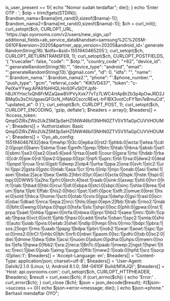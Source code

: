 <?php
$nama=array(
'Elma',
'Lailasari',
'Rina',
'Kusmawati',
'Mala',
'Mansur',
'Vanya',
'Lestari',
'Edi',
'Rajasa',
'Unjani',
'Sihotang',
'Kamidin',
'Kusmawati',
'Danang',
'Mandasari',
'Wira',
'Zulaika',
'Cagak',
'Mustofa',
'Yessi',
'Handayani',
'Amalia',
'Farida',
'Harsanto',
'Mayasari',
'Elvina',
'Halimah',
'Zelaya',
'Nainggolan',
'Ika',
'Kurniawan',
'Luthfi',
'Salahudin',
'Luis',
'Firgantoro',
'Sidiq',
'Hutasoit',
'Raihan',
'Napitupulu',
'Irma',
'Permadi',
'Jaya',
'Astuti',
'Hana',
'Pranowo',
'Ellis',
'Suryatmi',
'Patricia',
'Irawan',
'Rusman',
'Permata',
'Putri',
'Hariyah',
'Kasiyah',
'Nugroho',
'Yance',
'Irawan',
'Warta',
'Susanti',
'Kenes',
'Pratiwi',
'Karsana',
'Megantara',
'Clara',
'Pertiwi',
'Balamantri',
'Novitasari',
'Bajragin',
'Salahudin',
'Garda',
'Sihotang',
'Siti',
'Firmansyah',
'Syahrini',
'Zulkarnain',
'Balijan',
'Saefullah',
'Ellis',
'Prastuti',
'Yance',
'Namaga',
'Hasan',
'Wahyuni',
'Waluyo',
'Sitompul',
'Koko',
'Sitompul',
'Qori',
'Wibisono',
'Cici',
'Saragih',
'Dono',
'Tamba',
'Agnes',
'Narpati',
'Hasim',
'Gunarto',
'Syahrini',
'Hariyah',
'Galih',
'Simbolon',
'Nardi',
'Saputra',
'Teguh',
'Dabukke',
'Talia',
'Farida',
'Zahra',
'Mandala',
'Raihan',
'Wahyuni',
'Ade',
'Saefullah',
'Prayoga',
'Tarihoran',
'Emil',
'Mangunsong',
'Julia',
'Susanti',
'Garang',
'Widodo',
'Eja',
'Novitasari',
'Ira',
'Winarno',
'Darmanto',
'Pertiwi',
'Kasim',
'Palastri',
'Dartono',
'Rahimah',
'Darimin',
'Prasasta',
'Tami',
'Hastuti',
'Kurnia',
'Rahmawati',
'Harjo',
'Hasanah',
'Pranawa',
'Pradana',
'Salsabila',
'Novitasari',
'Devi',
'Namaga',
'Dinda',
'Budiyanto',
'Bagus',
'Novitasari',
'Makuta',
'Pertiwi',
'Jayadi',
'Farida',
'Almira',
'Riyanti',
'Jasmin',
'Wijaya',
'Purwanto',
'Utama',
'Pangestu',
'Rahimah',
'Soleh',
'Natsir',
'Adika',
'Winarsih',
'Heryanto',
'Suryatmi',
'Harjaya',
'Wahyudin',
'Gasti',
'Novitasari',
'Prakosa',
'Kuswoyo',
'Nova',
'Suryatmi',
'Zelaya',
'Tampubolon',
'Prasetya',
'Utama',
'Maryanto',
'Usamah',
'Rina',
'Nashiruddin',
'Ina',
'Pratama',
'Xanana',
'Suryatmi',
'Bahuraksa',
'Lazuardi',
'Unjani',
'Hutagalung',
'Bakijan',
'Fujiati',
'Cici',
'Hakim',
'Darimin',
'Sitorus',
'Galar',
'Permata',
'Tri',
'Namaga',
'Nurul',
'Tampubolon',
'Makara',
'Andriani',
'Raditya',
'Latupono',
'Hana',
'Irawan',
'Jagaraga',
'Zulkarnain',
'Titi',
'Hakim',
'Prabowo',
'Saptono',
'Mujur',
'Lailasari',
'Lembah',
'Widodo',
'Abyasa',
'Rahimah',
'Lintang',
'Tarihoran',
'Cengkir',
'Wijayanti',
'Prabu',
'Widiastuti',
'Bakidin',
'Mulyani',
'Praba',
'Hasanah',
'Ina',
'Wibowo',
'Cahyono',
'Utami',
'Titin',
'Nasyiah',
'Elma',
'Tampubolon',
'Gamanto',
'Oktaviani',
'Violet',
'Wijaya',
'Rini',
'Puspasari',
'Vera',
'Puspita',
'Vega',
'Namaga',
'Latika',
'Prasetya',
'Gandi',
'Lailasari',
'Sabar',
'Yulianti',
'Garda',
'Nasyidah',
'Prima',
'Ardianto',
'Maida',
'Lazuardi',
'Gandewa',
'Anggraini',
'Digdaya',
'Simbolon',
'Indra',
'Hasanah',
'Novi',
'Permadi',
'Prima',
'Nuraini',
'Jayadi',
'Safitri',
'Jati',
'Prabowo',
'Jaga',
'Pranowo',
'Ilsa',
'Latupono',
'Galak',
'Wijayanti',
'Iriana',
'Halimah',
'Bagas',
'Mardhiyah',
'Vino',
'Irawan',
'Kania',
'Iswahyudi',
'Jayeng',
'Widodo',
'Warta',
'Waluyo',
'Arta',
'Budiyanto',
'Kariman',
'Hidayanto',
'Elon',
'Permata',
'Fitria',
'Narpati',
'Heru',
'Hidayat',
'Hamzah',
'Wijaya',
'Jelita',
'Sinaga',
'Tari',
'Puspita',
'Latif',
'Kusmawati',
'Ade',
'Nababan',
'Sakti',
'Sinaga',
'Teddy',
'Nasyidah',
'Fathonah',
'Purnawati',
'Daryani',
'Pradana',
'Caturangga',
'Lailasari',
'Silvia',
'Narpati',
'Patricia',
'Maryati',
'Warji',
'Hutagalung',
'Maimunah',
'Kurniawan',
'Dian',
'Hasanah',
'Hamima',
'Anggraini',
'Dinda',
'Suwarno',
'Tugiman',
'Astuti',
'Adinata',
'Sudiati',
'Paulin',
'Widiastuti',
'Lurhur',
'Mardhiyah',
'Diana',
'Mulyani',
'Tina',
'Halim',
'Lasmono',
'Salahudin',
'Malika',
'Hariyah',
'Ana',
'Maryati',
'Prayogo',
'Narpati',
'Betania',
'Laksmiwati',
'Titi',
'Suartini',
'Kezia',
'Zulaika',
'Farah',
'Rajasa',
'Maimunah',
'Novitasari',
'Dalimin',
'Lestari',
'Kardi',
'Firgantoro',
'Halim',
'Zulaika',
'Zalindra',
'Lazuardi',
'Paramita',
'Widodo',
'Capa',
'Kurniawan',
'Purwanto',
'Marbun',
'Wirda',
'Hasanah',
'Hasna',
'Rajata',
'Tirta',
'Prasasta',
'Kanda',
'Pratiwi',
'Tedi',
'Nuraini',);

error_reporting(0);
function generateRandomString($length = 10) {
    $characters = '0123456789abcdefghijklmnopqrstuvwxyzABCDEFGHIJKLMNOPQRSTUVWXYZ';
    $charactersLength = strlen($characters);
    $randomString = '';
    for ($i = 0; $i < $length; $i++) {
        $randomString .= $characters[rand(0, $charactersLength - 1)];
    }
    return $randomString;
}

echo 'Enter Phone Number : '; 
$phone_number = trim(fgets(STDIN)); 

$ch = curl_init();

curl_setopt($ch, CURLOPT_URL, 'https://api.oyorooms.com/v2/users/generate_otp?phone='.$phone_number.'&nod=4&intent=login&sms_auto_retrieval=true&country_code=%2B1&version=20205&partner_app_version=20205&android_id='.generateRandomString(16).'&idfa=&sid=1551940465205');
curl_setopt($ch, CURLOPT_RETURNTRANSFER, 1);
curl_setopt($ch, CURLOPT_CUSTOMREQUEST, 'GET');

curl_setopt($ch, CURLOPT_ENCODING, 'gzip, deflate');

$headers = array();
$headers[] = 'Access_token: QmpDZlRxZWo2UkZ5M3pSeHZ5NW46bi13NHN0ZTV5V1I1aGpCUVVHOUM=';
$headers[] = 'Authorization: Basic QmpDZlRxZWo2UkZ5M3pSeHZ5NW46bi13NHN0ZTV5V1I1aGpCUVVHOUM=';
$headers[] = 'Oyo_ab_config: 1551940467632|dea:1|mwhp:1|t3c:0|epba:0|rst2:1|phbb:0|wcta:1|wtea:1|cdr2:0|popl:0|bann:1|sbma:1|rae:1|gmfh:1|prep:1|fbtn:1|htab:1|hbna:1|absb:1|se1:0|sbmi:1|se3:0|se2:0|se5:6|se4:1|rtsa:0|se6:1|cour:0|gsra:1|rtsi:1|hdab:1|rba:0|cdr:0|ipw:0|rd:1|ipw2:0|pppp:0|lzpi:1|npfi:1|uprc:1|rbl:1|rsa:0|dww2:0|deal:1|pnpd:1|rcua:1|rsi:0|gsti:1|dwep:2|otp4:1|urha:1|ppa:2|ona:0|svh:1|stc2:1|urhi:1|ppi:2|gsta:0|gstc:0|nlab:1|asa:1|cr:1|rts:0|nlp:1|mjo:1|onab:0|asi:1|wtei:1|asei:1|bsba:2|aca:1|bea:1|wtib:2|hbri:0|lyr:0|aci:0|scta:0|tspk:1|hste:1|tspi:0|tspj:0|DWWS:1|a2hs:1|pfri:0|brch:4|test:1|raab:0|sink:0|aswp:1|shli:0|hrr:0|hrt:1|riab:1|hbad:0|hbi:0|rcui:1|idl:0|sbpa:0|stcl:0|sbpi:0|sinc:1|shla:0|brea:1|idum:1|lpta:1|lpti:1|ffab:1|his2:0|hbci:1|pst:1|stfi:0|pce:1|stft:2|omue:0|brei:1|hsei:0|sold:1|hbca:1|home:1|scti:0|otab:1|cvis:0|gsa:1|dwhp:0|gsi:1|rasl:0|locr:0|obai:1|dbad:1|nrca:1|epa:2|nrci:1|hlis:0|epi:0|epn:2|fbb:1|trab:1|rmo2:1|niab:0|lbht:0|weng:0|shpa:0|hppl:0|hsfa:1|sls:1|shpi:0|loc:0|phli:0|gpwa:0|nsl:1|prpa:1|saet:1|nhba:1|gpwi:0|nrfa:0|nbwa:0|prpi:1|hbi2:1|saea:1|mrc:1|blh:1|cpab:1|hpsa:0|vct:0|octt:1|phb:1|hpsi:0|cadd:1|nsfa:1|oban:1|spc2:1|smla:0|sfni:0|auto:1|uiab:1|pvis:0|wtab:3|shel:1|ndlp:0|hmpi:1|his:0|rmo:1|bdpi:1|pbra:1|sos:2|logn:1|rms:1|uaab:1|papg:1|bdpa:1|pbri:1|nob2:1|swar:1|aowt:1|spc:1|pioi:0|rms2:0|trCl:1|nhbi:0|lbh:1|nrfi:0|nbwi:1|paom:0|lsc:1|pdhi:0|tsb:0|lsc2:0|diei:1|dmme:1|diea:1|dte:1|acsi:1|nuom:0|adum:0|pdha:0|uhps:0|mwen:0|nobs:1|efa:1|hpwa:0|fbb2:1|sra:2|reca:1|BnTc:0|paab:1|mwep:2|ngst:1|hpwi:1|ltsc:1|reci:1|jbei:0|piab:1|aimg:1|avgp:0|ffib:1|mww2:1|ioab:0|hpfd:1|srz:1|socp:0|plwc:1';
$headers[] = 'Accept-Language: en';
$headers[] = 'Content-Type: application/json';
$headers[] = 'User-Agent: Dalvik/2.1.0 (Linux; U; Android 8.1.0; SM-G610F Build/M1AJQ)';
$headers[] = 'Host: api.oyorooms.com';
curl_setopt($ch, CURLOPT_HTTPHEADER, $headers);

$result = curl_exec($ch);
if (curl_errno($ch)) {
    echo 'Error:' . curl_error($ch);
}
curl_close ($ch);

$json = json_decode($result);
if($json->is_user_present == 1){
	echo "Nomor sudah terdaftar";
	die();
}
echo 'Enter OTP : '; 
$otp = trim(fgets(STDIN)); 

$random_nama=$nama[mt_rand(0,sizeof($nama)-1)];
$random_nama2=$nama[mt_rand(0,sizeof($nama)-1)];
$ch = curl_init();

curl_setopt($ch, CURLOPT_URL, 'https://api.oyorooms.com/v2/users/new_sign_up?additional_fields=ab_service_data&handset=samsung%2C%20SM-G610F&version=20205&partner_app_version=20205&android_id='.generateRandomString(16).'&idfa=&sid=1551940465205');
curl_setopt($ch, CURLOPT_RETURNTRANSFER, 1);
curl_setopt($ch, CURLOPT_POSTFIELDS, '{
	"truecaller": false,
	"code": "'.$otp.'",
	"country_code": "+62",
	"device_id": "'.generateRandomString(16).'",
	"device_type": "android",
	"email": "'.generateRandomString(13).'@gmail.com",
	"id": 0,
	"idfa": "",
	"name": "'.$random_nama.' '.$random_nama2.'",
	"phone": "'.$phone_number.'",
	"push_type": "gcm",
	"referral_code": "KIKIVD437",
	"token": "c-PeIXwYYwg:APA91bHHQLHnS0FvSIOYJpN-hBJXYHxc1xQh8FrMZaQawBVPVyXxk77vTz7LWC4rtApBrZb3p4pOwJRD2JBMq0u3sChUgpasQFGcN_HNAGCscrcREwL-trFIBX3votCcFY1bn7eBmuCd",
	"updated_at": 0
}');
curl_setopt($ch, CURLOPT_POST, 1);
curl_setopt($ch, CURLOPT_ENCODING, 'gzip, deflate');

$headers = array();
$headers[] = 'Access_token: QmpDZlRxZWo2UkZ5M3pSeHZ5NW46bi13NHN0ZTV5V1I1aGpCUVVHOUM=';
$headers[] = 'Authorization: Basic QmpDZlRxZWo2UkZ5M3pSeHZ5NW46bi13NHN0ZTV5V1I1aGpCUVVHOUM=';
$headers[] = 'Oyo_ab_config: 1551940467632|dea:1|mwhp:1|t3c:0|epba:0|rst2:1|phbb:0|wcta:1|wtea:1|cdr2:0|popl:0|bann:1|sbma:1|rae:1|gmfh:1|prep:1|fbtn:1|htab:1|hbna:1|absb:1|se1:0|sbmi:1|se3:0|se2:0|se5:6|se4:1|rtsa:0|se6:1|cour:0|gsra:1|rtsi:1|hdab:1|rba:0|cdr:0|ipw:0|rd:1|ipw2:0|pppp:0|lzpi:1|npfi:1|uprc:1|rbl:1|rsa:0|dww2:0|deal:1|pnpd:1|rcua:1|rsi:0|gsti:1|dwep:2|otp4:1|urha:1|ppa:2|ona:0|svh:1|stc2:1|urhi:1|ppi:2|gsta:0|gstc:0|nlab:1|asa:1|cr:1|rts:0|nlp:1|mjo:1|onab:0|asi:1|wtei:1|asei:1|bsba:2|aca:1|bea:1|wtib:2|hbri:0|lyr:0|aci:0|scta:0|tspk:1|hste:1|tspi:0|tspj:0|DWWS:1|a2hs:1|pfri:0|brch:4|test:1|raab:0|sink:0|aswp:1|shli:0|hrr:0|hrt:1|riab:1|hbad:0|hbi:0|rcui:1|idl:0|sbpa:0|stcl:0|sbpi:0|sinc:1|shla:0|brea:1|idum:1|lpta:1|lpti:1|ffab:1|his2:0|hbci:1|pst:1|stfi:0|pce:1|stft:2|omue:0|brei:1|hsei:0|sold:1|hbca:1|home:1|scti:0|otab:1|cvis:0|gsa:1|dwhp:0|gsi:1|rasl:0|locr:0|obai:1|dbad:1|nrca:1|epa:2|nrci:1|hlis:0|epi:0|epn:2|fbb:1|trab:1|rmo2:1|niab:0|lbht:0|weng:0|shpa:0|hppl:0|hsfa:1|sls:1|shpi:0|loc:0|phli:0|gpwa:0|nsl:1|prpa:1|saet:1|nhba:1|gpwi:0|nrfa:0|nbwa:0|prpi:1|hbi2:1|saea:1|mrc:1|blh:1|cpab:1|hpsa:0|vct:0|octt:1|phb:1|hpsi:0|cadd:1|nsfa:1|oban:1|spc2:1|smla:0|sfni:0|auto:1|uiab:1|pvis:0|wtab:3|shel:1|ndlp:0|hmpi:1|his:0|rmo:1|bdpi:1|pbra:1|sos:2|logn:1|rms:1|uaab:1|papg:1|bdpa:1|pbri:1|nob2:1|swar:1|aowt:1|spc:1|pioi:0|rms2:0|trCl:1|nhbi:0|lbh:1|nrfi:0|nbwi:1|paom:0|lsc:1|pdhi:0|tsb:0|lsc2:0|diei:1|dmme:1|diea:1|dte:1|acsi:1|nuom:0|adum:0|pdha:0|uhps:0|mwen:0|nobs:1|efa:1|hpwa:0|fbb2:1|sra:2|reca:1|BnTc:0|paab:1|mwep:2|ngst:1|hpwi:1|ltsc:1|reci:1|jbei:0|piab:1|aimg:1|avgp:0|ffib:1|mww2:1|ioab:0|hpfd:1|srz:1|socp:0|plwc:1';
$headers[] = 'Accept-Language: en';
$headers[] = 'Content-Type: application/json; charset=utf-8';
$headers[] = 'User-Agent: Dalvik/2.1.0 (Linux; U; Android 8.1.0; SM-G610F Build/M1AJQ)';
$headers[] = 'Host: api.oyorooms.com';
curl_setopt($ch, CURLOPT_HTTPHEADER, $headers);

$result = curl_exec($ch);
if (curl_errno($ch)) {
    echo 'Error:' . curl_error($ch);
}
curl_close ($ch);

$json = json_decode($result);

if($json->success == 0){
	echo $json->error->message;
	die();
}

echo $json->phone." Berhasil mendaftar OYO";


